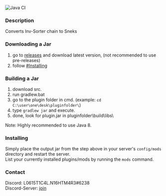 ![Java CI](https://github.com/L0615T1C5-216AC-9437/Auto-Snek/workflows/Java%20CI/badge.svg)
### Description
Converts Inv-Sorter chain to Sneks

### Downloading a Jar
1) go to [releases](https://github.com/L0615T1C5-216AC-9437/Auto-Snek/releases) and download latest version, (not recommended to use pre-releases)
2) follow [#Installing](https://github.com/L0615T1C5-216AC-9437/Auto-Snek/blob/master/README.md#installing)

### Building a Jar

1) download src.
2) run gradlew.bat
3) go to the plugin folder in cmd. (example: `cd C:\user\one\desk\pluginfolder\`)
4) type `gradlew jar` and execute.
5) done, look for plugin.jar in pluginfolder\build\libs\

Note: Highly recommended to use Java 8.

### Installing

Simply place the output jar from the step above in your server's `config/mods` directory and restart the server.  
List your currently installed plugins/mods by running the `mods` command.

### Contact
Discord: L0615T1C4L.N16HTM4R3#6238  
Discord-Server: [join](http://cn-discord.ddns.net )
